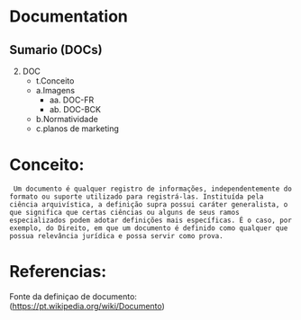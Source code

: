 # Documentation 


## Sumario (DOCs)

2. DOC
    - t.Conceito
    - a.Imagens 
        - aa. DOC-FR
        - ab. DOC-BCK
    - b.Normatividade
    - c.planos de marketing
    
# Conceito:

` Um documento é qualquer registro de informações, independentemente do formato ou suporte utilizado para registrá-las. Instituída pela ciência arquivística, a definição supra possui caráter generalista, o que significa que certas ciências ou alguns de seus ramos especializados podem adotar definições mais específicas. É o caso, por exemplo, do Direito, em que um documento é definido como qualquer que possua relevância jurídica e possa servir como prova.`



# Referencias:
 Fonte da definiçao de documento: (https://pt.wikipedia.org/wiki/Documento)
